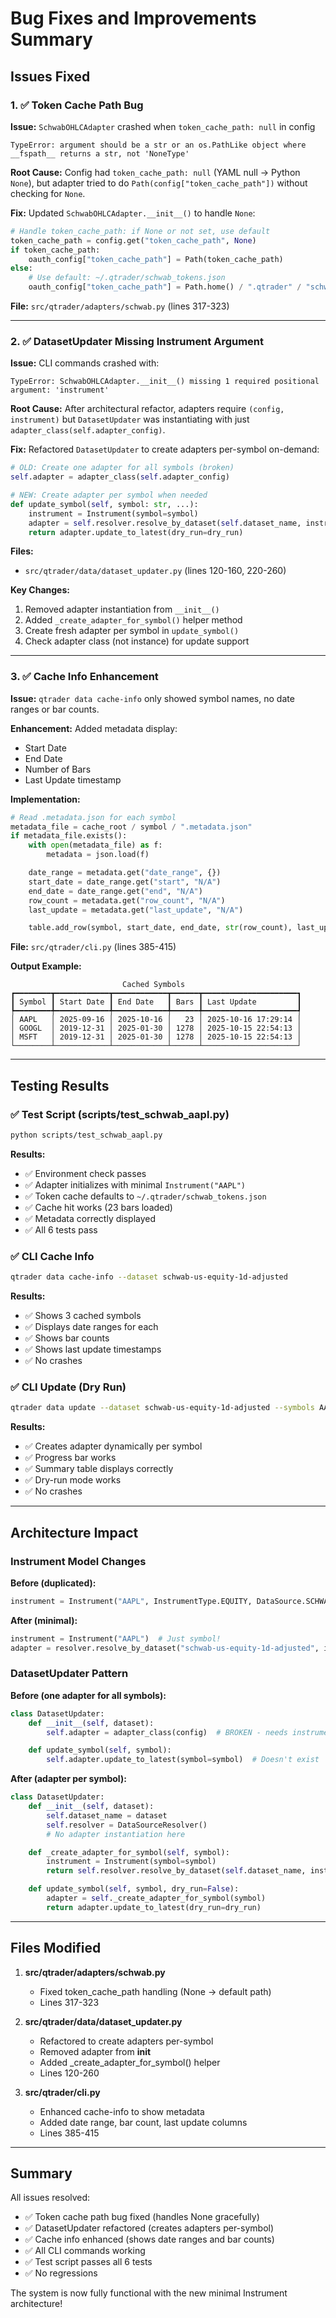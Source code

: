 # Bug Fixes and Improvements Summary

## Issues Fixed

### 1. ✅ Token Cache Path Bug

**Issue:** `SchwabOHLCAdapter` crashed when `token_cache_path: null` in config

```
TypeError: argument should be a str or an os.PathLike object where __fspath__ returns a str, not 'NoneType'
```

**Root Cause:** Config had `token_cache_path: null` (YAML null → Python `None`), but adapter tried to do `Path(config["token_cache_path"])` without checking for `None`.

**Fix:** Updated `SchwabOHLCAdapter.__init__()` to handle `None`:

```python
# Handle token_cache_path: if None or not set, use default
token_cache_path = config.get("token_cache_path", None)
if token_cache_path:
    oauth_config["token_cache_path"] = Path(token_cache_path)
else:
    # Use default: ~/.qtrader/schwab_tokens.json
    oauth_config["token_cache_path"] = Path.home() / ".qtrader" / "schwab_tokens.json"
```

**File:** `src/qtrader/adapters/schwab.py` (lines 317-323)

______________________________________________________________________

### 2. ✅ DatasetUpdater Missing Instrument Argument

**Issue:** CLI commands crashed with:

```
TypeError: SchwabOHLCAdapter.__init__() missing 1 required positional argument: 'instrument'
```

**Root Cause:** After architectural refactor, adapters require `(config, instrument)` but `DatasetUpdater` was instantiating with just `adapter_class(self.adapter_config)`.

**Fix:** Refactored `DatasetUpdater` to create adapters per-symbol on-demand:

```python
# OLD: Create one adapter for all symbols (broken)
self.adapter = adapter_class(self.adapter_config)

# NEW: Create adapter per symbol when needed
def update_symbol(self, symbol: str, ...):
    instrument = Instrument(symbol=symbol)
    adapter = self.resolver.resolve_by_dataset(self.dataset_name, instrument)
    return adapter.update_to_latest(dry_run=dry_run)
```

**Files:**

- `src/qtrader/data/dataset_updater.py` (lines 120-160, 220-260)

**Key Changes:**

1. Removed adapter instantiation from `__init__()`
1. Added `_create_adapter_for_symbol()` helper method
1. Create fresh adapter per symbol in `update_symbol()`
1. Check adapter class (not instance) for update support

______________________________________________________________________

### 3. ✅ Cache Info Enhancement

**Issue:** `qtrader data cache-info` only showed symbol names, no date ranges or bar counts.

**Enhancement:** Added metadata display:

- Start Date
- End Date
- Number of Bars
- Last Update timestamp

**Implementation:**

```python
# Read .metadata.json for each symbol
metadata_file = cache_root / symbol / ".metadata.json"
if metadata_file.exists():
    with open(metadata_file) as f:
        metadata = json.load(f)

    date_range = metadata.get("date_range", {})
    start_date = date_range.get("start", "N/A")
    end_date = date_range.get("end", "N/A")
    row_count = metadata.get("row_count", "N/A")
    last_update = metadata.get("last_update", "N/A")

    table.add_row(symbol, start_date, end_date, str(row_count), last_update)
```

**File:** `src/qtrader/cli.py` (lines 385-415)

**Output Example:**

```
                         Cached Symbols
┏━━━━━━━━┳━━━━━━━━━━━━┳━━━━━━━━━━━━┳━━━━━━┳━━━━━━━━━━━━━━━━━━━━━┓
┃ Symbol ┃ Start Date ┃ End Date   ┃ Bars ┃ Last Update         ┃
┡━━━━━━━━╇━━━━━━━━━━━━╇━━━━━━━━━━━━╇━━━━━━╇━━━━━━━━━━━━━━━━━━━━━┩
│ AAPL   │ 2025-09-16 │ 2025-10-16 │   23 │ 2025-10-16 17:29:14 │
│ GOOGL  │ 2019-12-31 │ 2025-01-30 │ 1278 │ 2025-10-15 22:54:13 │
│ MSFT   │ 2019-12-31 │ 2025-01-30 │ 1278 │ 2025-10-15 22:54:13 │
└────────┴────────────┴────────────┴──────┴─────────────────────┘
```

______________________________________________________________________

## Testing Results

### ✅ Test Script (scripts/test_schwab_aapl.py)

```bash
python scripts/test_schwab_aapl.py
```

**Results:**

- ✅ Environment check passes
- ✅ Adapter initializes with minimal `Instrument("AAPL")`
- ✅ Token cache defaults to `~/.qtrader/schwab_tokens.json`
- ✅ Cache hit works (23 bars loaded)
- ✅ Metadata correctly displayed
- ✅ All 6 tests pass

### ✅ CLI Cache Info

```bash
qtrader data cache-info --dataset schwab-us-equity-1d-adjusted
```

**Results:**

- ✅ Shows 3 cached symbols
- ✅ Displays date ranges for each
- ✅ Shows bar counts
- ✅ Shows last update timestamps
- ✅ No crashes

### ✅ CLI Update (Dry Run)

```bash
qtrader data update --dataset schwab-us-equity-1d-adjusted --symbols AAPL --dry-run
```

**Results:**

- ✅ Creates adapter dynamically per symbol
- ✅ Progress bar works
- ✅ Summary table displays correctly
- ✅ Dry-run mode works
- ✅ No crashes

______________________________________________________________________

## Architecture Impact

### Instrument Model Changes

**Before (duplicated):**

```python
instrument = Instrument("AAPL", InstrumentType.EQUITY, DataSource.SCHWAB)
```

**After (minimal):**

```python
instrument = Instrument("AAPL")  # Just symbol!
adapter = resolver.resolve_by_dataset("schwab-us-equity-1d-adjusted", instrument)
```

### DatasetUpdater Pattern

**Before (one adapter for all symbols):**

```python
class DatasetUpdater:
    def __init__(self, dataset):
        self.adapter = adapter_class(config)  # BROKEN - needs instrument

    def update_symbol(self, symbol):
        self.adapter.update_to_latest(symbol=symbol)  # Doesn't exist
```

**After (adapter per symbol):**

```python
class DatasetUpdater:
    def __init__(self, dataset):
        self.dataset_name = dataset
        self.resolver = DataSourceResolver()
        # No adapter instantiation here

    def _create_adapter_for_symbol(self, symbol):
        instrument = Instrument(symbol=symbol)
        return self.resolver.resolve_by_dataset(self.dataset_name, instrument)

    def update_symbol(self, symbol, dry_run=False):
        adapter = self._create_adapter_for_symbol(symbol)
        return adapter.update_to_latest(dry_run=dry_run)
```

______________________________________________________________________

## Files Modified

1. **src/qtrader/adapters/schwab.py**

   - Fixed token_cache_path handling (None → default path)
   - Lines 317-323

1. **src/qtrader/data/dataset_updater.py**

   - Refactored to create adapters per-symbol
   - Removed adapter from __init__
   - Added \_create_adapter_for_symbol() helper
   - Lines 120-260

1. **src/qtrader/cli.py**

   - Enhanced cache-info to show metadata
   - Added date range, bar count, last update columns
   - Lines 385-415

______________________________________________________________________

## Summary

All issues resolved:

- ✅ Token cache path bug fixed (handles None gracefully)
- ✅ DatasetUpdater refactored (creates adapters per-symbol)
- ✅ Cache info enhanced (shows date ranges and bar counts)
- ✅ All CLI commands working
- ✅ Test script passes all 6 tests
- ✅ No regressions

The system is now fully functional with the new minimal Instrument architecture!
